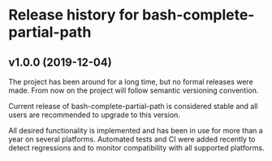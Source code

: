 # Release history for bash-complete-partial-path

## v1.0.0 (2019-12-04)

The project has been around for a long time, but no formal releases were
made. From now on the project will follow semantic versioning convention.

Current release of bash-complete-partial-path is considered stable and all users
are recommended to upgrade to this version.

All desired functionality is implemented and has been in use for more than a
year on several platforms. Automated tests and CI were added recently to
detect regressions and to monitor compatibility with all supported platforms.
